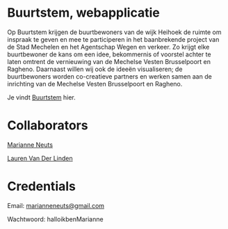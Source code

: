 # Buurtstem, webapplicatie

Op Buurtstem krijgen de buurtbewoners van de wijk Heihoek de ruimte om inspraak te geven en mee te participeren in het baanbrekende project van de Stad Mechelen en het Agentschap Wegen en verkeer. Zo krijgt elke buurtbewoner de kans om een idee, bekommernis of voorstel achter te laten omtrent de vernieuwing van de Mechelse Vesten Brusselpoort en Ragheno. Daarnaast willen wij ook de ideeën visualiseren; de buurtbewoners worden co-creatieve partners en werken samen aan de inrichting van de Mechelse Vesten Brusselpoort en Ragheno.

Je vindt [Buurtstem](https://buurtstem.be/login.php) hier.

# Collaborators

[Marianne Neuts](https://github.com/marianneneuts)

[Lauren Van Der Linden](https://github.com/LaurenVD)

# Credentials

Email: marianneneuts@gmail.com

Wachtwoord: halloikbenMarianne
